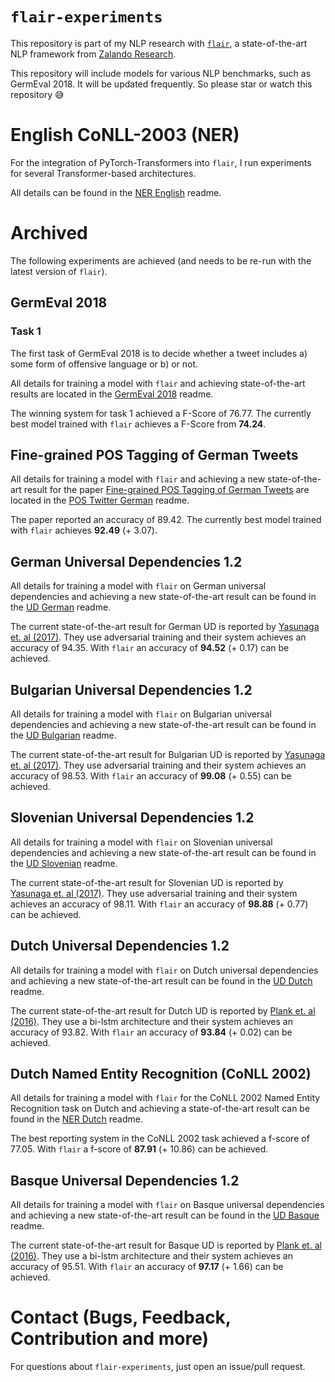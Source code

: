 # `flair-experiments`

This repository is part of my NLP research with
[`flair`](https://github.com/zalandoresearch/flair), a state-of-the-art NLP
framework from [Zalando Research](https://research.zalando.com/).

This repository will include models for various NLP benchmarks, such as
GermEval 2018. It will be updated frequently. So please star or watch this
repository 😅

# English CoNLL-2003 (NER)

For the integration of PyTorch-Transformers into `flair`, I run experiments
for several Transformer-based architectures.

All details can be found in the [NER English](conll2003-ner-english/README.md)
readme.

# Archived

The following experiments are achieved (and needs to be re-run with the
latest version of `flair`).

## GermEval 2018

### Task 1

The first task of GermEval 2018 is to decide whether a tweet includes a) some
form of offensive language or b) or not.

All details for training a model with `flair` and achieving state-of-the-art
results are located in the [GermEval 2018](germeval2018/README.md) readme.

The winning system for task 1 achieved a F-Score of 76.77. The currently best
model trained with `flair` achieves a F-Score from **74.24**.

## Fine-grained POS Tagging of German Tweets

All details for training a model with `flair` and achieving a new
state-of-the-art result for the paper
[Fine-grained POS Tagging of German Tweets](https://pdfs.semanticscholar.org/82c9/90aa15e2e35de8294b4a721785da1ede20d0.pdf)
are located in the [POS Twitter German](pos-twitter-german/README.md) readme.

The paper reported an accuracy of 89.42. The currently best model trained with
`flair` achieves **92.49** (+ 3.07).

## German Universal Dependencies 1.2

All details for training a model with `flair` on German universal dependencies
and achieving a new state-of-the-art result can be found in the
[UD German](ud-german/README.md) readme.

The current state-of-the-art result for German UD is reported by
[Yasunaga et. al (2017)](https://arxiv.org/abs/1711.04903). They use
adversarial training and their system achieves an accuracy of 94.35. With `flair`
an accuracy of **94.52** (+ 0.17) can be achieved.

## Bulgarian Universal Dependencies 1.2

All details for training a model with `flair` on Bulgarian universal
dependencies and achieving a new state-of-the-art result can be found in the
[UD Bulgarian](ud-bulgarian/README.md) readme.

The current state-of-the-art result for Bulgarian UD is reported by
[Yasunaga et. al (2017)](https://arxiv.org/abs/1711.04903). They use
adversarial training and their system achieves an accuracy of 98.53. With `flair`
an accuracy of **99.08** (+ 0.55) can be achieved.

## Slovenian Universal Dependencies 1.2

All details for training a model with `flair` on Slovenian universal
dependencies and achieving a new state-of-the-art result can be found in the
[UD Slovenian](ud-slovenian/README.md) readme.

The current state-of-the-art result for Slovenian UD is reported by
[Yasunaga et. al (2017)](https://arxiv.org/abs/1711.04903). They use
adversarial training and their system achieves an accuracy of 98.11. With `flair`
an accuracy of **98.88** (+ 0.77) can be achieved.

## Dutch Universal Dependencies 1.2

All details for training a model with `flair` on Dutch universal
dependencies and achieving a new state-of-the-art result can be found in the
[UD Dutch](ud-dutch/README.md) readme.

The current state-of-the-art result for Dutch UD is reported by
[Plank et. al (2016)](https://arxiv.org/abs/1711.04903). They use
a bi-lstm architecture and their system achieves an accuracy of 93.82. With `flair`
an accuracy of **93.84** (+ 0.02) can be achieved.

## Dutch Named Entity Recognition (CoNLL 2002)

All details for training a model with `flair` for the CoNLL 2002 Named Entity
Recognition task on Dutch and achieving a state-of-the-art result can be found
in the [NER Dutch](conll2002-ner-dutch/README.md) readme.

The best reporting system in the CoNLL 2002 task achieved a f-score of 77.05.
With `flair` a f-score of **87.91** (+ 10.86) can be achieved.

## Basque Universal Dependencies 1.2

All details for training a model with `flair` on Basque universal
dependencies and achieving a new state-of-the-art result can be found in the
[UD Basque](ud-basque/README.md) readme.

The current state-of-the-art result for Basque UD is reported by
[Plank et. al (2016)](https://arxiv.org/abs/1711.04903). They use
a bi-lstm architecture and their system achieves an accuracy of 95.51. With `flair`
an accuracy of **97.17** (+ 1.66) can be achieved.

# Contact (Bugs, Feedback, Contribution and more)

For questions about `flair-experiments`, just open an issue/pull request.
